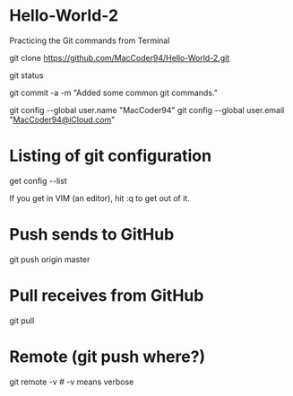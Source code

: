 # Hello-World-2

Practicing the Git commands from Terminal

git clone https://github.com/MacCoder94/Hello-World-2.git

git status

git commit -a -m "Added some common git commands."

git config --global user.name "MacCoder94"
git config --global user.email "MacCoder94@iCloud.com"

# Listing of git configuration

get config --list


If you get in VIM (an editor), hit :q to get out of it.


# Push sends to GitHub

git push origin master

# Pull receives from GitHub

git pull

# Remote (git push where?)

git remote -v     # -v means verbose

